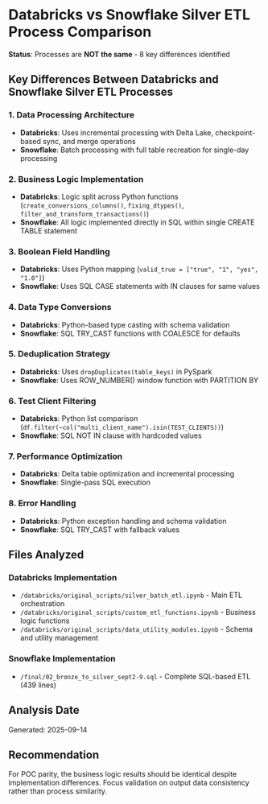 # Databricks vs Snowflake Silver ETL Process Comparison

**Status**: Processes are **NOT the same** - 8 key differences identified

## Key Differences Between Databricks and Snowflake Silver ETL Processes

### 1. **Data Processing Architecture**
- **Databricks**: Uses incremental processing with Delta Lake, checkpoint-based sync, and merge operations
- **Snowflake**: Batch processing with full table recreation for single-day processing

### 2. **Business Logic Implementation**  
- **Databricks**: Logic split across Python functions (`create_conversions_columns()`, `fixing_dtypes()`, `filter_and_transform_transactions()`)
- **Snowflake**: All logic implemented directly in SQL within single CREATE TABLE statement

### 3. **Boolean Field Handling**
- **Databricks**: Uses Python mapping (`valid_true = ["true", "1", "yes", "1.0"]`) 
- **Snowflake**: Uses SQL CASE statements with IN clauses for same values

### 4. **Data Type Conversions**
- **Databricks**: Python-based type casting with schema validation
- **Snowflake**: SQL TRY_CAST functions with COALESCE for defaults

### 5. **Deduplication Strategy**
- **Databricks**: Uses `dropDuplicates(table_keys)` in PySpark
- **Snowflake**: Uses ROW_NUMBER() window function with PARTITION BY

### 6. **Test Client Filtering**
- **Databricks**: Python list comparison (`df.filter(~col("multi_client_name").isin(TEST_CLIENTS))`)
- **Snowflake**: SQL NOT IN clause with hardcoded values

### 7. **Performance Optimization**
- **Databricks**: Delta table optimization and incremental processing
- **Snowflake**: Single-pass SQL execution

### 8. **Error Handling**  
- **Databricks**: Python exception handling and schema validation
- **Snowflake**: SQL TRY_CAST with fallback values

## Files Analyzed

### Databricks Implementation
- `/databricks/original_scripts/silver_batch_etl.ipynb` - Main ETL orchestration
- `/databricks/original_scripts/custom_etl_functions.ipynb` - Business logic functions
- `/databricks/original_scripts/data_utility_modules.ipynb` - Schema and utility management

### Snowflake Implementation  
- `/final/02_bronze_to_silver_sept2-9.sql` - Complete SQL-based ETL (439 lines)

## Analysis Date
Generated: 2025-09-14

## Recommendation
For POC parity, the business logic results should be identical despite implementation differences. Focus validation on output data consistency rather than process similarity.